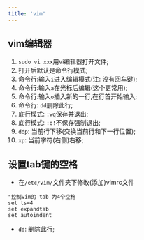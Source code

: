```yaml
---
title: 'vim'
---
```


## vim编辑器
1. `sudo vi xxx`用vi编辑器打开文件;
2. 打开后默认是命令行模式;
3. 命令行:输入`i`进入编辑模式(注: 没有回车键);
4. 命令行:输入`a`在光标后编辑(这个更常用);
5. 命令行:输入`o`插入新的一行,在行首开始输入;
6. 命令行: `dd`删除此行;
7. 底行模式: `:wq`保存并退出;
8. 底行模式: `:q!`不保存强制退出;
9. `ddp`: 当前行下移(交换当前行和下一行位置);
10. `xp`: 当前字符(右侧)右移;


## 设置tab键的空格
* 在`/etc/vim/`文件夹下修改(添加)vimrc文件
```
"控制vim的 tab 为4个空格
set ts=4
set expandtab
set autoindent
```

* `dd`: 删除此行;